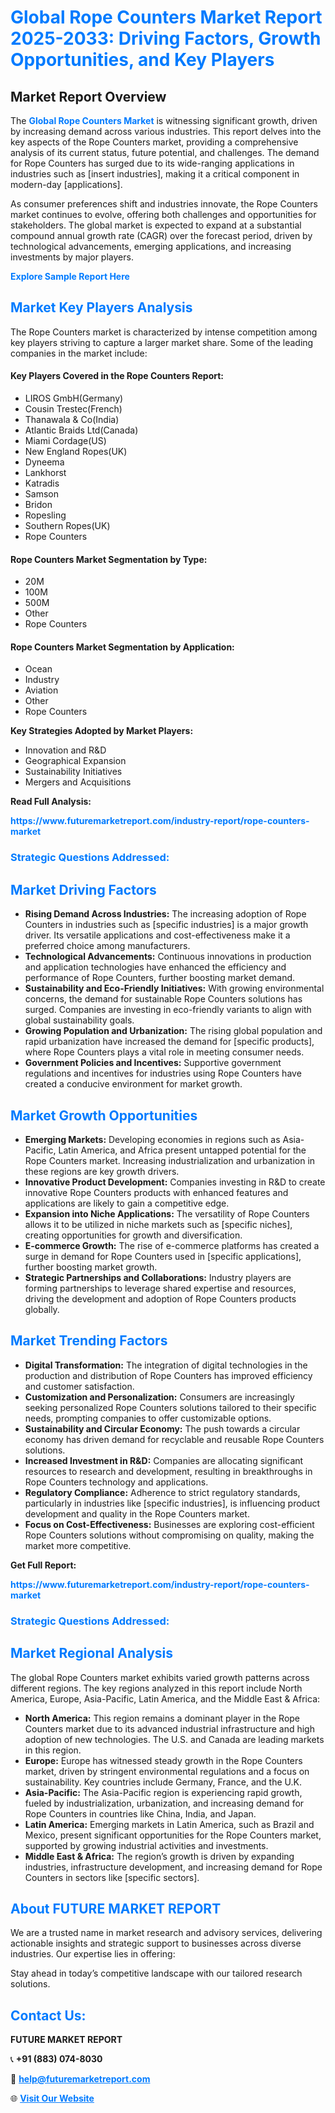 <h1 style="color: #007BFF;">Global Rope Counters Market Report 2025-2033: Driving Factors, Growth Opportunities, and Key Players</h1>

<section id="overview">
<h2>Market Report Overview</h2>
<p>The <a href="https://www.futuremarketreport.com/industry-report/rope-counters-market" style="color: #007BFF; text-decoration: none;"><strong>Global Rope Counters Market</strong></a> is witnessing significant growth, driven by increasing demand across various industries. This report delves into the key aspects of the Rope Counters market, providing a comprehensive analysis of its current status, future potential, and challenges. The demand for Rope Counters has surged due to its wide-ranging applications in industries such as [insert industries], making it a critical component in modern-day [applications].</p>
<p>As consumer preferences shift and industries innovate, the Rope Counters market continues to evolve, offering both challenges and opportunities for stakeholders. The global market is expected to expand at a substantial compound annual growth rate (CAGR) over the forecast period, driven by technological advancements, emerging applications, and increasing investments by major players.</p>
</section>

<section id="overview">
<p><a href="https://www.futuremarketreport.com/request-sample/reportId=106627" style="color: #007BFF; text-decoration: none;"><strong>Explore Sample Report Here</strong></a></p>
</section>

<section id="key-players">
<h2 style="color: #007BFF;">Market Key Players Analysis</h2>
<p>The Rope Counters market is characterized by intense competition among key players striving to capture a larger market share. Some of the leading companies in the market include:</p>
<h4>Key Players Covered in the Rope Counters Report:</h4>
<ul><li>LIROS GmbH(Germany)</li><li>Cousin Trestec(French)</li><li>Thanawala &amp; Co(India)</li><li>Atlantic Braids Ltd(Canada)</li><li>Miami Cordage(US)</li><li>New England Ropes(UK)</li><li>Dyneema</li><li>Lankhorst</li><li>Katradis</li><li>Samson</li><li>Bridon</li><li>Ropesling</li><li>Southern Ropes(UK)</li><li>Rope Counters</li></ul>
<h4>Rope Counters Market Segmentation by Type:</h4>
<ul><li>20M</li><li>100M</li><li>500M</li><li>Other</li><li>Rope Counters</li></ul>

<h4>Rope Counters Market Segmentation by Application:</h4>
<ul><li>Ocean</li><li>Industry</li><li>Aviation</li><li>Other</li><li>Rope Counters</li></ul>
<p><strong>Key Strategies Adopted by Market Players:</strong></p>
<ul>
<li>Innovation and R&D</li>
<li>Geographical Expansion</li>
<li>Sustainability Initiatives</li>
<li>Mergers and Acquisitions</li>
</ul>
</section>

<section>
<p><strong>Read Full Analysis: </strong></p><a href="https://www.futuremarketreport.com/industry-report/rope-counters-market" style="color: #007BFF; text-decoration: none;"><strong>https://www.futuremarketreport.com/industry-report/rope-counters-market</strong></a>
<h3 style="color: #007BFF;">Strategic Questions Addressed:</h3>
</section>

<section id="driving-factors">
<h2 style="color: #007BFF;">Market Driving Factors</h2>
<ul>
<li><strong>Rising Demand Across Industries:</strong> The increasing adoption of Rope Counters in industries such as [specific industries] is a major growth driver. Its versatile applications and cost-effectiveness make it a preferred choice among manufacturers.</li>
<li><strong>Technological Advancements:</strong> Continuous innovations in production and application technologies have enhanced the efficiency and performance of Rope Counters, further boosting market demand.</li>
<li><strong>Sustainability and Eco-Friendly Initiatives:</strong> With growing environmental concerns, the demand for sustainable Rope Counters solutions has surged. Companies are investing in eco-friendly variants to align with global sustainability goals.</li>
<li><strong>Growing Population and Urbanization:</strong> The rising global population and rapid urbanization have increased the demand for [specific products], where Rope Counters plays a vital role in meeting consumer needs.</li>
<li><strong>Government Policies and Incentives:</strong> Supportive government regulations and incentives for industries using Rope Counters have created a conducive environment for market growth.</li>
</ul>
</section>

<section id="growth-opportunities">
<h2 style="color: #007BFF;">Market Growth Opportunities</h2>
<ul>
<li><strong>Emerging Markets:</strong> Developing economies in regions such as Asia-Pacific, Latin America, and Africa present untapped potential for the Rope Counters market. Increasing industrialization and urbanization in these regions are key growth drivers.</li>
<li><strong>Innovative Product Development:</strong> Companies investing in R&D to create innovative Rope Counters products with enhanced features and applications are likely to gain a competitive edge.</li>
<li><strong>Expansion into Niche Applications:</strong> The versatility of Rope Counters allows it to be utilized in niche markets such as [specific niches], creating opportunities for growth and diversification.</li>
<li><strong>E-commerce Growth:</strong> The rise of e-commerce platforms has created a surge in demand for Rope Counters used in [specific applications], further boosting market growth.</li>
<li><strong>Strategic Partnerships and Collaborations:</strong> Industry players are forming partnerships to leverage shared expertise and resources, driving the development and adoption of Rope Counters products globally.</li>
</ul>
</section>

<section id="trending-factors">
<h2 style="color: #007BFF;">Market Trending Factors</h2>
<ul>
<li><strong>Digital Transformation:</strong> The integration of digital technologies in the production and distribution of Rope Counters has improved efficiency and customer satisfaction.</li>
<li><strong>Customization and Personalization:</strong> Consumers are increasingly seeking personalized Rope Counters solutions tailored to their specific needs, prompting companies to offer customizable options.</li>
<li><strong>Sustainability and Circular Economy:</strong> The push towards a circular economy has driven demand for recyclable and reusable Rope Counters solutions.</li>
<li><strong>Increased Investment in R&D:</strong> Companies are allocating significant resources to research and development, resulting in breakthroughs in Rope Counters technology and applications.</li>
<li><strong>Regulatory Compliance:</strong> Adherence to strict regulatory standards, particularly in industries like [specific industries], is influencing product development and quality in the Rope Counters market.</li>
<li><strong>Focus on Cost-Effectiveness:</strong> Businesses are exploring cost-efficient Rope Counters solutions without compromising on quality, making the market more competitive.</li>
</ul>
</section>

<section>
<p><strong>Get Full Report: </strong></p><a href="https://www.futuremarketreport.com/industry-report/rope-counters-market" style="color: #007BFF; text-decoration: none;"><strong>https://www.futuremarketreport.com/industry-report/rope-counters-market</strong></a>
<h3 style="color: #007BFF;">Strategic Questions Addressed:</h3>
</section>


<section id="regional-analysis">
<h2 style="color: #007BFF;">Market Regional Analysis</h2>
<p>The global Rope Counters market exhibits varied growth patterns across different regions. The key regions analyzed in this report include North America, Europe, Asia-Pacific, Latin America, and the Middle East & Africa:</p>
<ul>
<li><strong>North America:</strong> This region remains a dominant player in the Rope Counters market due to its advanced industrial infrastructure and high adoption of new technologies. The U.S. and Canada are leading markets in this region.</li>
<li><strong>Europe:</strong> Europe has witnessed steady growth in the Rope Counters market, driven by stringent environmental regulations and a focus on sustainability. Key countries include Germany, France, and the U.K.</li>
<li><strong>Asia-Pacific:</strong> The Asia-Pacific region is experiencing rapid growth, fueled by industrialization, urbanization, and increasing demand for Rope Counters in countries like China, India, and Japan.</li>
<li><strong>Latin America:</strong> Emerging markets in Latin America, such as Brazil and Mexico, present significant opportunities for the Rope Counters market, supported by growing industrial activities and investments.</li>
<li><strong>Middle East & Africa:</strong> The region’s growth is driven by expanding industries, infrastructure development, and increasing demand for Rope Counters in sectors like [specific sectors].</li>
</ul>
</section>

<footer>
<h2 style="color: #007BFF;">About FUTURE MARKET REPORT</h2>
<p>We are a trusted name in market research and advisory services, delivering actionable insights and strategic support to businesses across diverse industries. Our expertise lies in offering:</p>

<p>Stay ahead in today’s competitive landscape with our tailored research solutions.</p>

<h2 style="color: #007BFF;">Contact Us:</h2>
<p><strong>FUTURE MARKET REPORT</strong></p>
<p>📞 <strong>+91 (883) 074-8030</strong></p>
<p>📧 <strong><a href="mailto:help@futuremarketreport.com" style="color: #007BFF;">help@futuremarketreport.com</a></strong></p>
<p>🌐 <strong><a href="https://www.futuremarketreport.com/" style="color: #007BFF;">Visit Our Website</a></strong></p>
</footer>